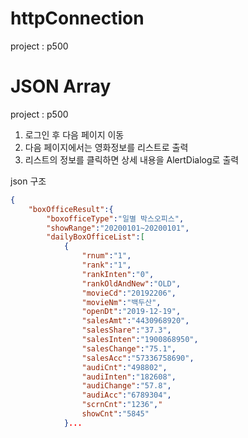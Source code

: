 # httpConnection

project : p500



# JSON Array

project : p500

































1. 로그인 후 다음 페이지 이동
2. 다음 페이지에서는 영화정보를 리스트로 출력
3. 리스트의 정보를 클릭하면 상세 내용을 AlertDialog로 출력



json 구조

```json
{
    "boxOfficeResult":{
        "boxofficeType":"일별 박스오피스",
        "showRange":"20200101~20200101",
        "dailyBoxOfficeList":[
            {
                "rnum":"1",
                "rank":"1",
                "rankInten":"0",
                "rankOldAndNew":"OLD",
                "movieCd":"20192206",
                "movieNm":"백두산",
                "openDt":"2019-12-19",
                "salesAmt":"4430968920",
                "salesShare":"37.3",
                "salesInten":"1900868950",
                "salesChange":"75.1",
                "salesAcc":"57336758690",
                "audiCnt":"498802",
                "audiInten":"182608",
                "audiChange":"57.8",
                "audiAcc":"6789304",
                "scrnCnt":"1236","
                showCnt":"5845"
            }...
```



